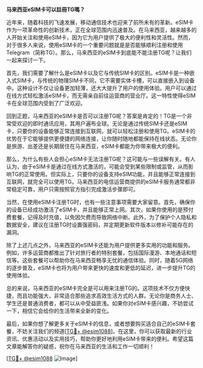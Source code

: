 **马来西亚eSIM卡可以註冊TG嗎？**

近年来，随着科技的飞速发展，移动通信技术也迎来了前所未有的革新。eSIM卡作为一项革命性的创新技术，正在全球范围内迅速普及。在马来西亚，越来越多的人开始关注和使用eSIM卡，因为它为用户提供了极大的便利性和灵活性。然而，对于很多人来说，使用eSIM卡的一个重要问题就是是否能够顺利注册和使用Telegram（简称TG）。那么，马来西亚的eSIM卡到底能不能注册TG呢？让我们一起来探讨一下。

首先，我们需要了解什么是eSIM卡以及它与传统SIM卡的区别。eSIM卡是一种嵌入式SIM卡，与传统的物理SIM卡不同，它不需要实体卡槽，可以直接嵌入到设备中。这种设计不仅让设备更加轻薄，还大大提升了用户的使用体验。用户可以通过在线方式轻松激活eSIM卡，而无需亲自前往运营商的营业厅。这一特性使得eSIM卡在全球范围内受到了广泛欢迎。

回到正题，马来西亚的eSIM卡是否可以注册TG呢？答案是肯定的！TG是一个非常受欢迎的即时通讯应用，其用户遍布全球。无论是通过传统SIM卡还是eSIM卡，只要你的设备能够正常连接到互联网，就可以轻松注册和使用TG。eSIM卡的优势在于它能够提供更便捷的网络连接，让你随时随地都能保持在线状态。无论你是旅游、出差还是长期居住在马来西亚，eSIM卡都能为你带来极大的便利。

那么，为什么有些人会担心eSIM卡无法注册TG呢？这可能与一些误解有关。有人认为，由于eSIM卡是通过在线方式激活的，可能会受到某些限制或监管，从而影响TG的正常使用。但实际上，只要你的设备支持eSIM功能，并且能够正常连接到互联网，就完全可以使用TG。马来西亚的电信运营商提供的eSIM卡服务通常都非常稳定可靠，用户只需按照官方指引完成激活步骤即可。

当然，在使用eSIM卡注册TG时，也有一些注意事项需要大家留意。首先，确保你的设备已经成功激活了eSIM卡，并且能够正常上网。其次，如果你使用的是预付费套餐，记得及时充值，以免因欠费而导致网络中断。此外，为了保护个人隐私和数据安全，建议在注册TG时设置强密码，并定期更新软件版本以修补可能存在的漏洞。

除了上述几点之外，马来西亚的eSIM卡还能为用户提供更多实用的功能和服务。例如，许多运营商都推出了针对旅行者的特别套餐，包括国际漫游、本地通话和短信等。这些套餐可以帮助你在马来西亚畅享无忧的通信体验。同时，随着5G网络的逐步普及，eSIM卡也将为用户带来更快的速度和更低的延迟，进一步提升TG的使用体验。

总的来说，马来西亚的eSIM卡完全是可以用来注册TG的。这项技术不仅方便快捷，而且功能强大，非常适合那些追求高效生活方式的人群。无论你是商务人士、学生还是普通消费者，都可以从中受益匪浅。如果你对eSIM卡感兴趣，不妨尝试一下，相信它会给你的生活带来全新的变化。

最后，如果你想了解更多关于eSIM卡的信息，或者想要购买适合自己的eSIM卡套餐，不妨关注我们的频道[[TG💪+ @esim1088](https://t.me/s/esim1088)]。在这里，你可以获取最新的行业资讯、优惠活动以及实用技巧，帮助你更好地利用eSIM卡带来的便利。希望这篇文章能解答你的疑惑，祝你在马来西亚的生活和工作一切顺利！

[[TG💪+ @esim1088](https://t.me/s/esim1088) ![Image](https://i.postimg.cc/4NQfJmqS/Snipaste-2025-05-13-00-14-12.png)]